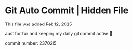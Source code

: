 # Git Auto Commit | Hidden File

This file was added Feb 12, 2025

Just for fun and keeping my daily git commit active 🤪

commit number: 2370215
